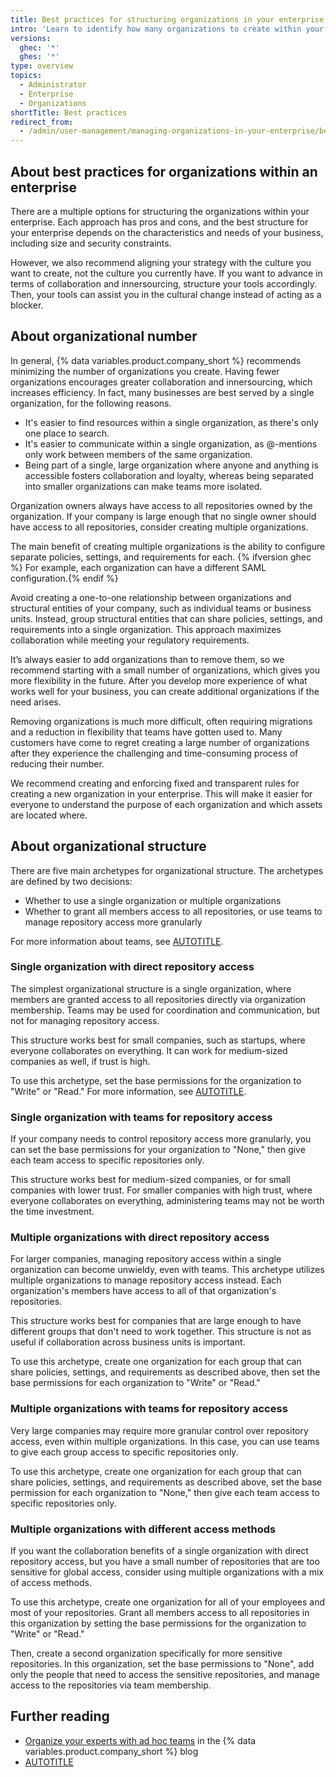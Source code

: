 ```yaml
---
title: Best practices for structuring organizations in your enterprise
intro: 'Learn to identify how many organizations to create within your enterprise, and how you should structure them.'
versions:
  ghec: '*'
  ghes: '*'
type: overview
topics:
  - Administrator
  - Enterprise
  - Organizations
shortTitle: Best practices
redirect_from: 
  - /admin/user-management/managing-organizations-in-your-enterprise/best-practices-for-structuring-organizations-in-your-enterprise
---
```


## About best practices for organizations within an enterprise

There are a multiple options for structuring the organizations within your enterprise. Each approach has pros and cons, and the best structure for your enterprise depends on the characteristics and needs of your business, including size and security constraints.

However, we also recommend aligning your strategy with the culture you want to create, not the culture you currently have. If you want to advance in terms of collaboration and innersourcing, structure your tools accordingly. Then, your tools can assist you in the cultural change instead of acting as a blocker.

## About organizational number

In general, {% data variables.product.company_short %} recommends minimizing the number of organizations you create. Having fewer organizations encourages greater collaboration and innersourcing, which increases efficiency. In fact, many businesses are best served by a single organization, for the following reasons.

* It's easier to find resources within a single organization, as there's only one place to search.
* It's easier to communicate within a single organization, as @-mentions only work between members of the same organization.
* Being part of a single, large organization where anyone and anything is accessible fosters collaboration and loyalty, whereas being separated into smaller organizations can make teams more isolated.

Organization owners always have access to all repositories owned by the organization. If your company is large enough that no single owner should have access to all repositories, consider creating multiple organizations.

The main benefit of creating multiple organizations is the ability to configure separate policies, settings, and requirements for each. {% ifversion ghec %} For example, each organization can have a different SAML configuration.{% endif %}

Avoid creating a one-to-one relationship between organizations and structural entities of your company, such as individual teams or business units. Instead, group structural entities that can share policies, settings, and requirements into a single organization. This approach maximizes collaboration while meeting your regulatory requirements.

It’s always easier to add organizations than to remove them, so we recommend starting with a small number of organizations, which gives you more flexibility in the future. After you develop more experience of what works well for your business, you can create additional organizations if the need arises.

Removing organizations is much more difficult, often requiring migrations and a reduction in flexibility that teams have gotten used to. Many customers have come to regret creating a large number of organizations after they experience the challenging and time-consuming process of reducing their number.

We recommend creating and enforcing fixed and transparent rules for creating a new organization in your enterprise. This will make it easier for everyone to understand the purpose of each organization and which assets are located where.

## About organizational structure

There are five main archetypes for organizational structure. The archetypes are defined by two decisions:

* Whether to use a single organization or multiple organizations
* Whether to grant all members access to all repositories, or use teams to manage repository access more granularly

For more information about teams, see [AUTOTITLE](/organizations/organizing-members-into-teams/about-teams).

### Single organization with direct repository access

The simplest organizational structure is a single organization, where members are granted access to all repositories directly via organization membership. Teams may be used for coordination and communication, but not for managing repository access.

This structure works best for small companies, such as startups, where everyone collaborates on everything. It can work for medium-sized companies as well, if trust is high.

To use this archetype, set the base permissions for the organization to "Write" or "Read." For more information, see [AUTOTITLE](/organizations/managing-user-access-to-your-organizations-repositories/managing-repository-roles/setting-base-permissions-for-an-organization).

### Single organization with teams for repository access

If your company needs to control repository access more granularly, you can set the base permissions for your organization to "None," then give each team access to specific repositories only.

This structure works best for medium-sized companies, or for small companies with lower trust. For smaller companies with high trust, where everyone collaborates on everything, administering teams may not be worth the time investment.

### Multiple organizations with direct repository access

For larger companies, managing repository access within a single organization can become unwieldy, even with teams. This archetype utilizes multiple organizations to manage repository access instead. Each organization's members have access to all of that organization's repositories.

This structure works best for companies that are large enough to have different groups that don't need to work together. This structure is not as useful if collaboration across business units is important.

To use this archetype, create one organization for each group that can share policies, settings, and requirements as described above, then set the base permissions for each organization to "Write" or "Read."

### Multiple organizations with teams for repository access

Very large companies may require more granular control over repository access, even within multiple organizations. In this case, you can use teams to give each group access to specific repositories only.

To use this archetype, create one organization for each group that can share policies, settings, and requirements as described above, set the base permission for each organization to "None," then give each team access to specific repositories only.

### Multiple organizations with different access methods

If you want the collaboration benefits of a single organization with direct repository access, but you have a small number of repositories that are too sensitive for global access, consider using multiple organizations with a mix of access methods.

To use this archetype, create one organization for all of your employees and most of your repositories. Grant all members access to all repositories in this organization by setting the base permissions for the organization to "Write" or "Read."

Then, create a second organization specifically for more sensitive repositories. In this organization, set the base permissions to "None", add only the people that need to access the sensitive repositories, and manage access to the repositories via team membership.

## Further reading

* [Organize your experts with ad hoc teams](https://github.blog/2017-02-15-organize-your-experts-with-ad-hoc-teams/) in the {% data variables.product.company_short %} blog
* [AUTOTITLE](/organizations/collaborating-with-groups-in-organizations/best-practices-for-organizations)
